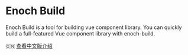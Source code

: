 # Enoch Build

Enoch Build is a tool for building vue component library. You can quickly build a full-featured Vue component library with enoch-build.

🇨🇳 <a href="./README.zh-CN.md">查看中文版介绍</a>
